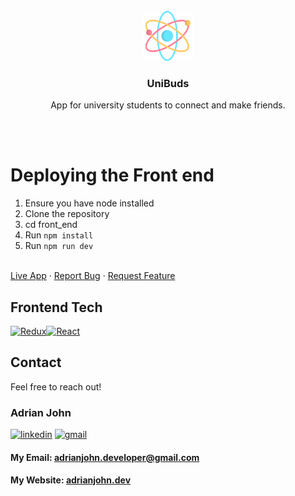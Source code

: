 
<div align="center">
    <br />
    <a href="https://github.com/github_username/repo_name">
        <img src="../readme/logo.svg" alt="Logo" width="80" height="80">
    </a>

<h3 align="center" >UniBuds</h3> 
    <p align="center">
        App for university students to connect and make friends.  
    </p> 
</div>
 
<br /><br />

# Deploying the Front end

1) Ensure you have node installed
2) Clone the repository 
3) cd front_end
4) Run  `npm install`
5) Run `npm run dev`
 
 
<br />
<a href="https://unibuds.vercel.app/">Live App</a>
·
<a href="mailto:adrianjohn.developer@gmail.com?subject=I found a bug">Report Bug</a>
·
<a href="mailto:adrianjohn.developer@gmail.com?subject=I want a new feature">Request Feature</a>
</p> 
 

## Frontend Tech

[![Redux][Redux]][Redux-url][![React][React]][React-url]   
 
 
<!-- Developer Contact -->
## Contact

Feel free to reach out!

### Adrian John

[![linkedin][linkedin]][linkedin-url] 
[![gmail][gmail]](mailto:adrianjohn.developer@gmail.com)
</br> 
#### My Email: adrianjohn.developer@gmail.com 

#### My Website: [adrianjohn.dev](https://adrianjohn.dev)

[linkedin]: https://img.shields.io/badge/LinkedIn-0077B5?style=for-the-badge&logo=linkedin&logoColor=white
[linkedin-url]: https://linkedin.com/in/dev-adrian

[gmail]:https://img.shields.io/badge/Gmail-D14836?style=for-the-badge&logo=gmail&logoColor=white
 
  
 

[React-url]: https://reactjs.org/
[Redux-url]: https://redux.js.org/ 


[React]:https://img.shields.io/badge/React-20232A?style=for-the-badge&logo=react&logoColor=61DAFB
[Redux]:https://img.shields.io/badge/Redux-593D88?style=for-the-badge&logo=redux&logoColor=white 



